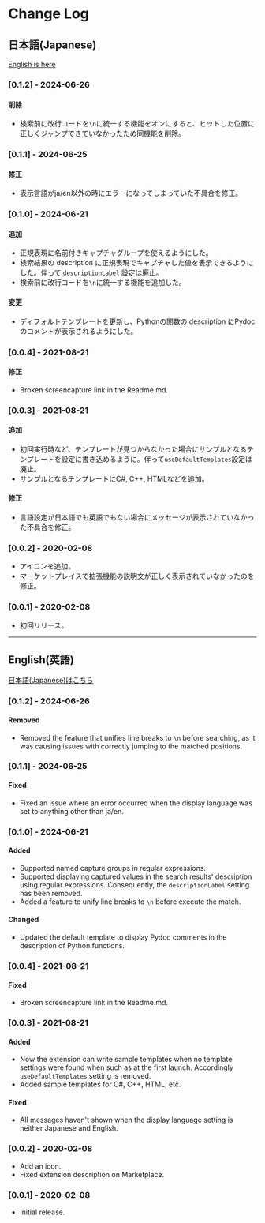 # Change Log

## 日本語(Japanese)

[English is here](#english英語)

### [0.1.2] - 2024-06-26

#### 削除
- 検索前に改行コードを`\n`に統一する機能をオンにすると、ヒットした位置に正しくジャンプできていなかったため同機能を削除。

### [0.1.1] - 2024-06-25

#### 修正
- 表示言語がja/en以外の時にエラーになってしまっていた不具合を修正。

### [0.1.0] - 2024-06-21

#### 追加
- 正規表現に名前付きキャプチャグループを使えるようにした。
- 検索結果の description に正規表現でキャプチャした値を表示できるようにした。伴って `descriptionLabel` 設定は廃止。
- 検索前に改行コードを`\n`に統一する機能を追加した。

#### 変更
- ディフォルトテンプレートを更新し、Pythonの関数の description にPydocのコメントが表示されるようにした。

### [0.0.4] - 2021-08-21

#### 修正
- Broken screencapture link in the Readme.md.

### [0.0.3] - 2021-08-21

#### 追加
- 初回実行時など、テンプレートが見つからなかった場合にサンプルとなるテンプレートを設定に書き込めるように。伴って`useDefaultTemplates`設定は廃止。
- サンプルとなるテンプレートにC#, C++, HTMLなどを追加。

#### 修正
- 言語設定が日本語でも英語でもない場合にメッセージが表示されていなかった不具合を修正。

### [0.0.2] - 2020-02-08

- アイコンを追加。
- マーケットプレイスで拡張機能の説明文が正しく表示されていなかったのを修正。

### [0.0.1] - 2020-02-08

- 初回リリース。










-----










## English(英語)

[日本語(Japanese)はこちら](#日本語japanese)

### [0.1.2] - 2024-06-26

#### Removed
- Removed the feature that unifies line breaks to `\n` before searching, as it was causing issues with correctly jumping to the matched positions.

### [0.1.1] - 2024-06-25

#### Fixed
- Fixed an issue where an error occurred when the display language was set to anything other than ja/en.

### [0.1.0] - 2024-06-21

#### Added
- Supported named capture groups in regular expressions.
- Supported displaying captured values in the search results' description using regular expressions. Consequently, the `descriptionLabel` setting has been removed.
- Added a feature to unify line breaks to `\n` before execute the match.

#### Changed
- Updated the default template to display Pydoc comments in the description of Python functions.

### [0.0.4] - 2021-08-21

#### Fixed
- Broken screencapture link in the Readme.md.

### [0.0.3] - 2021-08-21

#### Added
- Now the extension can write sample templates when no template settings were found when such as at the first launch. Accordingly `useDefaultTemplates` setting is removed.
- Added sample templates for C#, C++, HTML, etc.

#### Fixed
- All messages haven't shown when the display language setting is neither Japanese and English.

### [0.0.2] - 2020-02-08

- Add an icon.
- Fixed extension description on Marketplace.

### [0.0.1] - 2020-02-08

- Initial release.